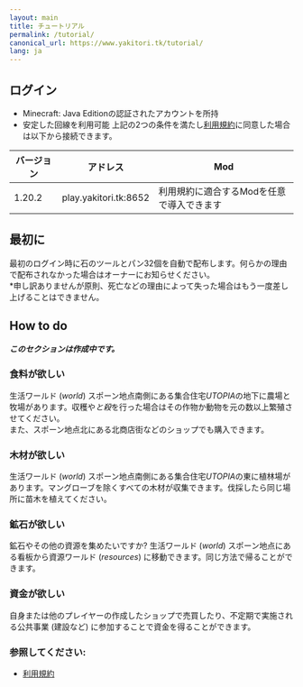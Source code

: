 ```yaml
---
layout: main
title: チュートリアル
permalink: /tutorial/
canonical_url: https://www.yakitori.tk/tutorial/
lang: ja
---
```


## ログイン
- Minecraft: Java Editionの認証されたアカウントを所持
- 安定した回線を利用可能
上記の2つの条件を満たし[利用規約](/terms)に同意した場合は以下から接続できます。  

| バージョン | アドレス | Mod |
| --- | --- | --- |
| 1.20.2 | play.yakitori.tk:8652 | 利用規約に適合するModを任意で導入できます |

## 最初に
最初のログイン時に石のツールとパン32個を自動で配布します。何らかの理由で配布されなかった場合はオーナーにお知らせください。  
*申し訳ありませんが原則、死亡などの理由によって失った場合はもう一度差し上げることはできません。

## How to do
***このセクションは作成中です。***

### 食料が欲しい
生活ワールド (*world*) スポーン地点南側にある集合住宅*UTOPIA*の地下に農場と牧場があります。収穫や*と殺*を行った場合はその作物か動物を元の数以上繁殖させてください。  
また、スポーン地点北にある北商店街などのショップでも購入できます。

### 木材が欲しい
生活ワールド (*world*) スポーン地点南側にある集合住宅*UTOPIA*の東に植林場があります。マングローブを除くすべての木材が収集できます。伐採したら同じ場所に苗木を植えてください。

### 鉱石が欲しい
鉱石やその他の資源を集めたいですか? 生活ワールド (*world*) スポーン地点にある看板から資源ワールド (*resources*) に移動できます。同じ方法で帰ることができます。

### 資金が欲しい
自身または他のプレイヤーの作成したショップで売買したり、不定期で実施される公共事業 (建設など) に参加することで資金を得ることができます。

### 参照してください:
- [利用規約](/terms)